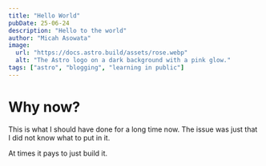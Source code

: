 ```yaml
---
title: "Hello World"
pubDate: 25-06-24
description: "Hello to the world"
author: "Micah Asowata"
image:
  url: "https://docs.astro.build/assets/rose.webp"
  alt: "The Astro logo on a dark background with a pink glow."
tags: ["astro", "blogging", "learning in public"]
---
```


# Why now?

This is what I should have done for a long time now. The issue was just that I did not know what to put in it.

At times it pays to just build it.

